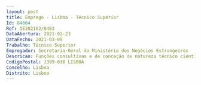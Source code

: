 ```yaml
--- 
layout: post
title: Emprego - Lisboa - Técnico Superior
Id: 84664
Ref: OE202102/0483
DataAbertura: 2021-02-23
DataFecho: 2021-03-09
Trabalho: Técnico Superior
Empregador: Secretaria-Geral do Ministério dos Negócios Estrangeiros
Descricao: Funções consultivas e de conceção de natureza técnico científica em matérias de ordem financeira, designadamente  a) Acompanhar e assegurar os pagamentos referentes às contribuições e quotizações para organismos internacionais, bem como os referentes ao orçamento das visitas de Estado e equiparadas b) Instruir os processos relativos a despesas em território nacional e no estrangeiro, nomeadamente os respeitantes aos fundos de maneio, encargos das instalações e despesas de representação c) Proceder à conferência dos processamentos e verificar a conformidade legal, regularidade financeira, economia, eficiência e eficácia das despesas a pagar d) Assegurar a conferência da receita arrecadada pelos Consulados e Secções Consulares com vista à sua identificação, contabilização e adequada afetação e) Acompanhamento da execução dos orçamentos de funcionamento dos serviços externos, avaliar e propor eventuais necessidades de reforço f) Acompanhar a execução orçamental dos Serviços Integrados, vertente de cabimentos, compromissos e pagamentos g) Elaboração de mapas e relatórios de execução h) Instrução de prestação de contas em SNC AP, nomeadamente a Conta de Gerência.
CodigoPostal: 1399-030 LISBOA
Concelho: Lisboa
Distrito: Lisboa
--- 
```

